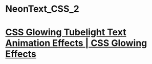# NeonText_CSS_2
# [CSS Glowing Tubelight Text Animation Effects | CSS Glowing Effects](https://www.youtube.com/watch?v=_13a3r6MYeM)
